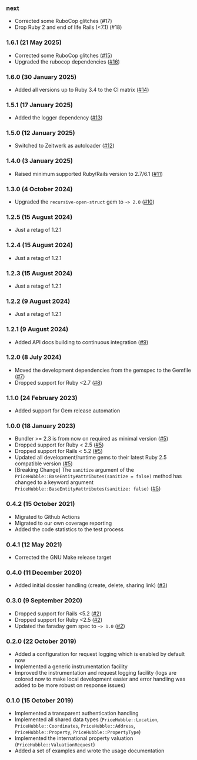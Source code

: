 ### next

* Corrected some RuboCop glitches (#17)
* Drop Ruby 2 and end of life Rails (<7.1) (#18)

### 1.6.1 (21 May 2025)

* Corrected some RuboCop glitches ([#15](https://github.com/hausgold/pricehubble/pull/15))
* Upgraded the rubocop dependencies ([#16](https://github.com/hausgold/pricehubble/pull/16))

### 1.6.0 (30 January 2025)

* Added all versions up to Ruby 3.4 to the CI matrix ([#14](https://github.com/hausgold/pricehubble/pull/14))

### 1.5.1 (17 January 2025)

* Added the logger dependency ([#13](https://github.com/hausgold/pricehubble/pull/13))

### 1.5.0 (12 January 2025)

* Switched to Zeitwerk as autoloader ([#12](https://github.com/hausgold/pricehubble/pull/12))

### 1.4.0 (3 January 2025)

* Raised minimum supported Ruby/Rails version to 2.7/6.1 ([#11](https://github.com/hausgold/pricehubble/pull/11))

### 1.3.0 (4 October 2024)

* Upgraded the `recursive-open-struct` gem to `~> 2.0` ([#10](https://github.com/hausgold/pricehubble/pull/10))

### 1.2.5 (15 August 2024)

* Just a retag of 1.2.1

### 1.2.4 (15 August 2024)

* Just a retag of 1.2.1

### 1.2.3 (15 August 2024)

* Just a retag of 1.2.1

### 1.2.2 (9 August 2024)

* Just a retag of 1.2.1

### 1.2.1 (9 August 2024)

* Added API docs building to continuous integration ([#9](https://github.com/hausgold/pricehubble/pull/9))

### 1.2.0 (8 July 2024)

* Moved the development dependencies from the gemspec to the Gemfile ([#7](https://github.com/hausgold/pricehubble/pull/7))
* Dropped support for Ruby <2.7 ([#8](https://github.com/hausgold/pricehubble/pull/8))

### 1.1.0 (24 February 2023)

* Added support for Gem release automation

### 1.0.0 (18 January 2023)

* Bundler >= 2.3 is from now on required as minimal version ([#5](https://github.com/hausgold/pricehubble/pull/5))
* Dropped support for Ruby < 2.5 ([#5](https://github.com/hausgold/pricehubble/pull/5))
* Dropped support for Rails < 5.2 ([#5](https://github.com/hausgold/pricehubble/pull/5))
* Updated all development/runtime gems to their latest
  Ruby 2.5 compatible version ([#5](https://github.com/hausgold/pricehubble/pull/5))
* [Breaking Change] The `sanitize` argument of the
  `PriceHubble::BaseEntity#attributes(sanitize = false)` method has changed to
  a keyword argument `PriceHubble::BaseEntity#attributes(sanitize: false)` ([#5](https://github.com/hausgold/pricehubble/pull/5))

### 0.4.2 (15 October 2021)

* Migrated to Github Actions
* Migrated to our own coverage reporting
* Added the code statistics to the test process

### 0.4.1 (12 May 2021)

* Corrected the GNU Make release target

### 0.4.0 (11 December 2020)

* Added initial dossier handling (create, delete, sharing link) ([#3](https://github.com/hausgold/pricehubble/pull/3))

### 0.3.0 (9 September 2020)

* Dropped support for Rails <5.2 ([#2](https://github.com/hausgold/pricehubble/pull/2))
* Dropped support for Ruby <2.5 ([#2](https://github.com/hausgold/pricehubble/pull/2))
* Updated the faraday gem spec to `~> 1.0` ([#2](https://github.com/hausgold/pricehubble/pull/2))

### 0.2.0 (22 October 2019)

* Added a configuration for request logging which is enabled by default now
* Implemented a generic instrumentation facility
* Improved the instrumentation and request logging facility (logs are colored
  now to make local development easier and error handling was added to be more
  robust on response issues)

### 0.1.0 (15 October 2019)

* Implemented a transparent authentication handling
* Implemented all shared data types (`PriceHubble::Location`,
  `PriceHubble::Coordinates`, `PriceHubble::Address`, `PriceHubble::Property`,
  `PriceHubble::PropertyType`)
* Implemented the international property valuation
  (`PriceHubble::ValuationRequest`)
* Added a set of examples and wrote the usage documentation
